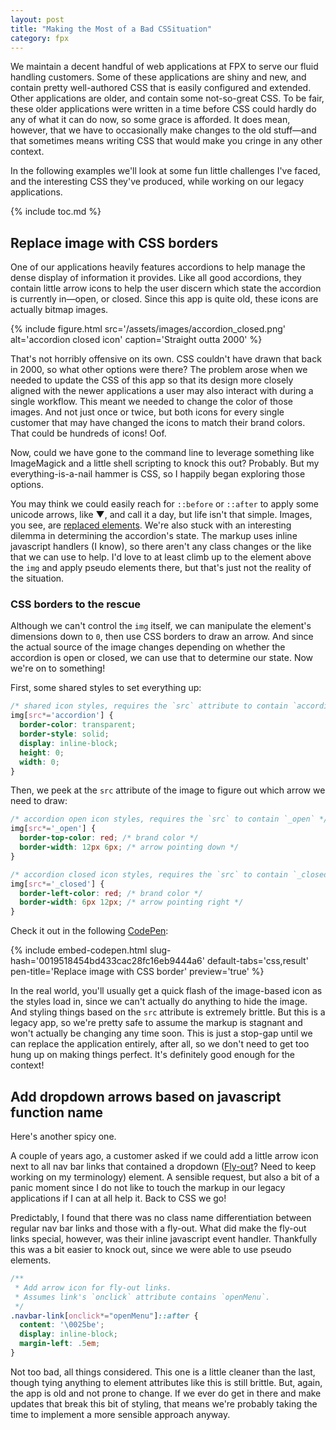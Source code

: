 ```yaml
---
layout: post
title: "Making the Most of a Bad CSSituation"
category: fpx
---
```


We maintain a decent handful of web applications at FPX to serve our fluid
handling customers. Some of these applications are shiny and new, and contain
pretty well-authored CSS that is easily configured and extended. Other
applications are older, and contain some not-so-great CSS. To be fair, these
older applications were written in a time before CSS could hardly do any of what
it can do now, so some grace is afforded. It does mean, however, that we have to
occasionally make changes to the old stuff&mdash;and that sometimes means
writing CSS that would make you cringe in any other context.

In the following examples we'll look at some fun little challenges I've faced,
and the interesting CSS they've produced, while working on our legacy
applications.

{% include toc.md %}

## Replace image with CSS borders

One of our applications heavily features accordions to help manage the dense
display of information it provides. Like all good accordions, they contain
little arrow icons to help the user discern which state the accordion is
currently in&mdash;open, or closed. Since this app is quite old, these icons are
actually bitmap images.

{% include figure.html src='/assets/images/accordion_closed.png' alt='accordion
closed icon' caption='Straight outta 2000' %}

That's not horribly offensive on its own. CSS couldn't have drawn that back in
2000, so what other options were there? The problem arose when we needed to
update the CSS of this app so that its design more closely aligned with the
newer applications a user may also interact with during a single workflow. This
meant we needed to change the color of those images. And not just once or twice,
but both icons for every single customer that may have changed the icons to
match their brand colors. That could be hundreds of icons! Oof.

Now, could we have gone to the command line to leverage something like
ImageMagick and a little shell scripting to knock this out? Probably. But my
everything-is-a-nail hammer is CSS, so I happily began exploring those options.

You may think we could easily reach for `::before` or `::after` to apply some
unicode arrows, like ▼, and call it a day, but life isn't that simple. Images,
you see, are [replaced
elements](https://developer.mozilla.org/en-US/docs/Web/CSS/Replaced_element).
We're also stuck with an interesting dilemma in determining the accordion's
state. The markup uses inline javascript handlers (I know), so there aren't any
class changes or the like that we can use to help. I'd love to at least climb up
to the element above the `img` and apply pseudo elements there, but that's just
not the reality of the situation.

### CSS borders to the rescue

Although we can't control the `img` itself, we can manipulate the element's
dimensions down to `0`, then use CSS borders to draw an arrow. And since the
actual source of the image changes depending on whether the accordion is open or
closed, we can use that to determine our state. Now we're on to something!

First, some shared styles to set everything up:

```css
/* shared icon styles, requires the `src` attribute to contain `accordion` */
img[src*='accordion'] {
  border-color: transparent;
  border-style: solid;
  display: inline-block;
  height: 0;
  width: 0;
}
```

Then, we peek at the `src` attribute of the image to figure out which arrow we
need to draw:

```css
/* accordion open icon styles, requires the `src` to contain `_open` */
img[src*='_open'] {
  border-top-color: red; /* brand color */
  border-width: 12px 6px; /* arrow pointing down */
}

/* accordion closed icon styles, requires the `src` to contain `_closed` */
img[src*='_closed'] {
  border-left-color: red; /* brand color */
  border-width: 6px 12px; /* arrow pointing right */
}
```

Check it out in the following
[CodePen](https://codepen.io/bobbyshowalter/pen/0019518454bd433cac28fc16eb9444a6):

{% include embed-codepen.html slug-hash='0019518454bd433cac28fc16eb9444a6'
default-tabs='css,result' pen-title='Replace image with CSS border'
preview='true' %}

In the real world, you'll usually get a quick flash of the image-based icon as
the styles load in, since we can't actually do anything to hide the image. And
styling things based on the `src` attribute is extremely brittle. But this is a
legacy app, so we're pretty safe to assume the markup is stagnant and won't
actually be changing any time soon. This is just a stop-gap until we can replace
the application entirely, after all, so we don't need to get too hung up on
making things perfect. It's definitely good enough for the context!

## Add dropdown arrows based on javascript function name

Here's another spicy one.

A couple of years ago, a customer asked if we could add a little arrow icon next
to all nav bar links that contained a dropdown
([Fly-out](https://adrianroselli.com/2020/03/stop-using-drop-down.html#Flyout)?
Need to keep working on my terminology) element. A sensible request, but also a
bit of a panic moment since I do not like to touch the markup in our legacy
applications if I can at all help it. Back to CSS we go!

Predictably, I found that there was no class name differentiation between
regular nav bar links and those with a fly-out. What did make the fly-out links
special, however, was their inline javascript event handler. Thankfully this was
a bit easier to knock out, since we were able to use pseudo elements.

```css
/**
 * Add arrow icon for fly-out links.
 * Assumes link's `onclick` attribute contains `openMenu`.
 */
.navbar-link[onclick*="openMenu"]::after {
  content: '\0025be';
  display: inline-block;
  margin-left: .5em;
}
```

Not too bad, all things considered. This one is a little cleaner than the last,
though tying anything to element attributes like this is still brittle. But,
again, the app is old and not prone to change. If we ever do get in there and
make updates that break this bit of styling, that means we're probably taking
the time to implement a more sensible approach anyway.
